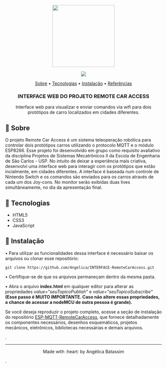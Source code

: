 

<p align="center">
  <img width="200" src="#">
</p>

<p align="center">
  <img  src="https://user-images.githubusercontent.com/47900225/98261991-d9216580-1f63-11eb-986a-6bc70ccbca66.png">
</p>

 <p align="center">
    <a href="#RemoteCarAccess_about">Sobre</a> • 
    <a href="#RemoteCarAccess_techs">Tecnologias</a> • 
    <a href="#RemoteCarAccess_install">Instalação</a> • 
    <a href="#RemoteCarAccess_ref">Referências</a>
    <h3 align="center">INTERFACE WEB DO PROJETO REMOTE CAR ACCESS</h3>

  <p align="center">
    Interface web para visualizar e enviar comandos via wifi para dois protótipos de carro localizados em cidades diferentes.   
  </p>


## :pushpin: Sobre
<p id="RemoteCarAccess_about">
   O projeto Remote Car Access é um sistema teleoperação robótica para controlar dois protótipos carros utilizando o protocolo MQTT e o módulo ESP8266. Esse projeto foi desenvolvido em grupo como requisito avaliativo da disciplina Projetos de Sistemas Mecatrônicos II da Escola de Engenharia de São Carlos - USP. No intuito de deixar a experiência mais criativa, desenvolvi uma interface web para interagir com os protótipos que estão incialmente, em cidades diferentes. A interface é baseada num controle de Nintendo Switch e os comandos são enviados para os carros através de cada um dos Joy-cons. No monitor serão exibidas duas lives simultâneamente, no dia da apresentação final.
</p>

## :pushpin: Tecnologias
<ul id="RemoteCarAccess_techs">
    <li>HTML5</li>
    <li>CSS3</li>
    <li>JavaScript</li> 
</ul>  

## :pushpin: Instalação
<p id="RemoteCarAccess_ref">

• Para utilizar as funcionalidades dessa interface é necessário baixar os arquivos ou clonar esse repositório:

`git clone https://github.com/4ngelica/INTERFACE-RemoteCarAccess.git `

• Certifique-se de que os arquivos permaneçam dentro da mesma pasta.

• Abra o arquivo <b>index.html</b> em qualquer editor para alterar as propriedades <i>value="seuTopicoPublish"</i> e <i>value="seuTopicoSubscribe"</i> <b>(Esse passo é MUITO IMPORTANTE. Caso não altere essas propriedades, a chance de acessar a nodeMCU de outra pessoa é grande).</b>

Se você deseja reproduzir o projeto completo, acesse a seção de instalação do repositório <a href="https://github.com/4ngelica/ESP-MQTT-RemoteCarAccess">ESP-MQTT-RemoteCarAccess</a>, que fornece detalhadamente os componentes necessários, desenhos esquemáticos, projetos mecânicos, eletrônicos, bibliotecas necessárias e demais arquivos.</p>.

<footer>
    <hr></hr>
<p align="center">
Made with :heart: by Angélica Batassim
</p>
</footer> .
